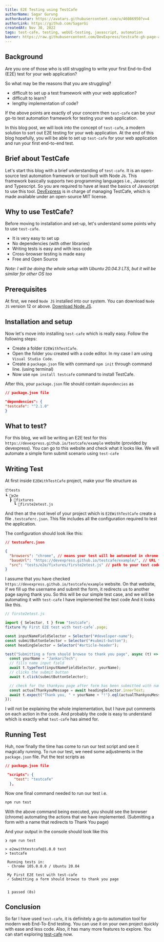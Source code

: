 ```yaml
---
title: E2E Testing using TestCafe
authorName: Sagar Gurung
authorAvatar: https://avatars.githubusercontent.com/u/46086950?v=4
authorLink: https://github.com/SagarGi
createdAt: Nov 30, 2022
tags: test-cafe, testing, webUI-testing, javascript, automation
banner: https://raw.githubusercontent.com/DevExpress/testcafe-gh-page-assets/master/src/images/testcafe-ogp-icon.png
---
```

## Background

Are you one of those who is still struggling to write your first End-to-End (E2E) test for your web application?

So what may be the reasons that you are struggling?

- difficult to set up a test framework with your web application?
- difficult to learn?
- lengthy implementation of code?

If the above points are exactly of your concern then `test-cafe` can be your go-to test automation framework for testing your web application.

In this blog post, we will look into the concept of `test-cafe`, a modern solution to sort out E2E testing for your web application. At the end of this blog hopefully, you will be able to set up `test-cafe` for your web application and run your first end-to-end test.

## Brief about TestCafe
Let's start this blog with a brief understanding of `test-cafe`. It is an open-source test automation framework or tool built with Node Js. This framework basically supports two programming languages i.e., Javascript and Typescript. So you are required to have at least the basics of Javascript to use this tool. [DevExpress](https://www.devexpress.com/) is in charge of managing TestCafe, which is made available under an open-source MIT license.

## Why to use TestCafe?
Before moving to installation and set-up, let's understand some points why to use `test-cafe`.

- It is very easy to set up
- No dependencies (with other libraries)
- Writing tests is easy and with less code
- Cross-browser testing is made easy
- Free and Open Source

*Note: I will be doing the whole setup with Ubuntu 20.04.3 LTS, but it will be similar for other OS too*

## Prerequisites

At first, we need `Node JS` installed into our system. You can download `Node JS` version 12 or above. [Download Node JS](https://nodejs.org/en/download/).

## Installation and setup
Now let's move into installing `test-cafe` which is really easy. Follow the following steps:

- Create a folder `E2EWithTestCafe`.
- Open the folder you created with a code editor. In my case I am using `Visual Studio Code`.
- Create a `package.json` file with command `npm init` through command line. (using terminal)
- Now use `npm install testcafe` command to install TestCafe.

After this, your `package.json` file should contain `dependencies` as

```json
// package.json file

"dependencies": {
"testcafe": "^2.1.0"
}
```

## What to test?

For this blog, we will be writing an E2E test for this `https://devexpress.github.io/testcafe/example` website (provided by devexpress). You can go to this website and check what it looks like. We will automate a simple form submit scenario using `test-cafe`

##  Writing Test

At first inside `E2EWithTestCafe` project, make your file structure as

```
📦tests
┗ 📂e2e
  ┣ 📂fixtures
    ┗ 📜firste2etest.js

```
And then at the root level of your project which is `E2EWithTestCafe` create a file `.testcaferc.json`. This file includes all the configuration required to test the application.

The configuration should look like this:
```json
// testcaferc.json

{
  "browsers": "chrome", // means your test will be automated in chrome browser
  "baseUrl": "https://devexpress.github.io/testcafe/example/", // URL for your web application to be tested or automated
  "src": "tests/e2e/fixtures/firste2etest.js" // path to your test code to execute
}

```

I assume that you have checked `https://devexpress.github.io/testcafe/example` website. On that website, if we fill up the username and submit the form, it redirects us to another page saying thank you. So this will be our simple test case, and we will be automating it with `test-cafe`
I have implemented the test code And it looks like this.

```js
// firste2etest.js

import { Selector, t } from "testcafe";
fixture`My First E2E test with test-cafe`.page;

const inputNameFieldSelector = Selector("#developer-name");
const submitButtonSelector = Selector("#submit-button");
const headingSelector = Selector("#article-header");

test("Submitting a form should browse to thank you page", async (t) => {
  const yourName = "JankariTech";
  // fills name input field
  await t.typeText(inputNameFieldSelector, yourName);
  // clicks the submit button
  await t.click(submitButtonSelector);

  // check for the thankyou page after form has been submitted with name
  const actualThankyouMessage = await headingSelector.innerText;
  await t.expect("Thank you, " + yourName + "!").eql(actualThankyouMessage);
});


```

I will not be explaining the whole implementation, but I have put comments on each action in the code. And probably the code is easy to understand which is exactly what `test-cafe` has aimed for.

## Running Test

Huh, now finally the time has come to run our test script and see it magically running. To run our test, we need some adjustments in the `package.json` file. Put the test scripts as

```json
// package.json file

 "scripts": {
    "test": "testcafe"
  },

```

Now one final command needed to run our test i.e.

```bash
npm run test
```

With the above command being executed, you should see the browser (chrome) automating the actions that we have implemented. (Submitting a form with a name that redirects to Thank You page)

And your output in the console should look like this

```console
❯ npm run test

> e2ewithtestcafe@1.0.0 test
> testcafe

 Running tests in:
 - Chrome 105.0.0.0 / Ubuntu 20.04

 My First E2E test with test-cafe
 ✓ Submitting a form should browse to thank you page


 1 passed (8s)

```

## Conclusion

So far I have used `test-cafe`, it is definitely a go-to automation tool for modern web End-To-End testing.
You can use it on your own project quickly with ease and less code. Also, it has many more features to explore. You can start exploring [test-cafe](https://testcafe.io/) now.
